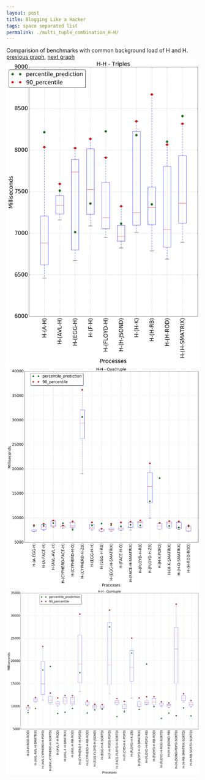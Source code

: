 ```yaml
---
layout: post
title: Blogging Like a Hacker
tags: space separated list
permalink: ./multi_tuple_combination_H-H/
---
```


Comparision of benchmarks with common background load of H and H.
[previous graph](./multi_tuple_combination_H-F/), [next graph](./multi_tuple_combination_H-JSOND/)
<img src="./images/triple/H/H-H_box.png" alt="graph figure"><img src="./images/quadruple/H/H-H_box.png" alt="graph figure"><img src="./images/quintuple/H/H-H_box.png" alt="graph figure">